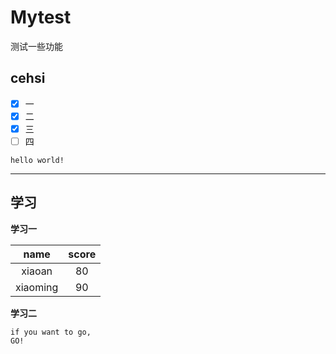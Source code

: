 # Mytest
测试一些功能
## cehsi
- [x] 一
- [x] 二
- [x] 三
- [ ] 四

`hello world!`   
***
## 学习  

**学习一**  


| name     | score |
| :------: | :---: |
| xiaoan   | 80    |
| xiaoming | 90    |


**学习二**  
```
if you want to go,
GO!
```






